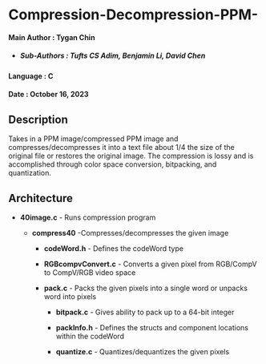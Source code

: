 # Compression-Decompression-PPM-
#### Main Author : Tygan Chin
- ##### Sub-Authors : Tufts CS Adim, Benjamin Li, David Chen
#### Language : C
#### Date : October 16, 2023



## Description
Takes in a PPM image/compressed PPM image and compresses/decompresses it into a text file about 1/4 the size of the original file or restores the original image. The compression is lossy and is accomplished through color space conversion, bitpacking, and quantization.

## Architecture

- **40image.c** - Runs compression program

    - **compress40** -Compresses/decompresses the given image 
  
        - **codeWord.h**  -  Defines the codeWord type

        - **RGBcompvConvert.c** - Converts a given pixel from RGB/CompV to CompV/RGB video
                                  space
          
        - **pack.c**  - Packs the given pixels into a single word or unpacks word into pixels

            - **bitpack.c** - Gives ability to pack up to a 64-bit integer
              
            - **packInfo.h** - Defines the structs and component locations within the
                               codeWord   
         
            - **quantize.c** - Quantizes/dequantizes the given pixels  
